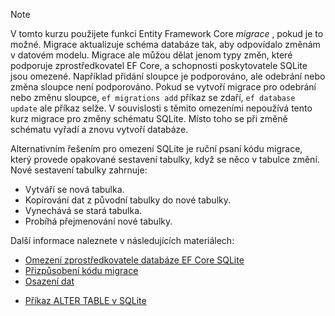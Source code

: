 
> [!NOTE]
> V tomto kurzu použijete funkci Entity Framework Core *migrace* , pokud je to možné. Migrace aktualizuje schéma databáze tak, aby odpovídalo změnám v datovém modelu. Migrace ale můžou dělat jenom typy změn, které podporuje zprostředkovatel EF Core, a schopnosti poskytovatele SQLite jsou omezené. Například přidání sloupce je podporováno, ale odebrání nebo změna sloupce není podporováno. Pokud se vytvoří migrace pro odebrání nebo změnu sloupce, `ef migrations add` příkaz se zdaří, `ef database update` ale příkaz selže. V souvislosti s těmito omezeními nepoužívá tento kurz migrace pro změny schématu SQLite. Místo toho se při změně schématu vyřadí a znovu vytvoří databáze.
>
>Alternativním řešením pro omezení SQLite je ruční psaní kódu migrace, který provede opakované sestavení tabulky, když se něco v tabulce změní. Nové sestavení tabulky zahrnuje:
>
>* Vytváří se nová tabulka.
>* Kopírování dat z původní tabulky do nové tabulky.
>* Vynechává se stará tabulka.
>* Probíhá přejmenování nové tabulky.
>
>Další informace naleznete v následujících materiálech:
>
> * [Omezení zprostředkovatele databáze EF Core SQLite](/ef/core/providers/sqlite/limitations)
> * [Přizpůsobení kódu migrace](/ef/core/managing-schemas/migrations/#customize-migration-code)
> * [Osazení dat](/ef/core/modeling/data-seeding)
  * [Příkaz ALTER TABLE v SQLite](https://sqlite.org/lang_altertable.html)